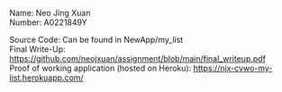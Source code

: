 Name: Neo Jing Xuan   
Number: A0221849Y  

Source Code: Can be found in NewApp/my_list  
Final Write-Up: https://github.com/neojxuan/assignment/blob/main/final_writeup.pdf  
Proof of working application (hosted on Heroku): https://njx-cvwo-my-list.herokuapp.com/  
